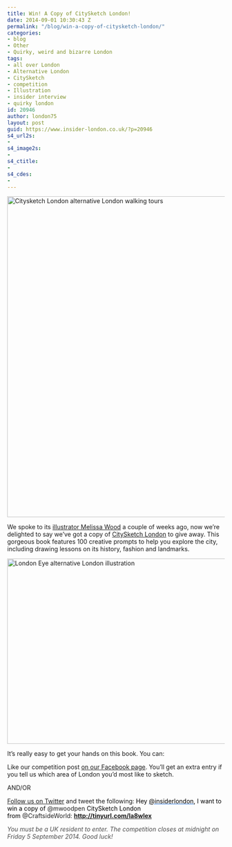 ```yaml
---
title: Win! A Copy of CitySketch London!
date: 2014-09-01 10:30:43 Z
permalink: "/blog/win-a-copy-of-citysketch-london/"
categories:
- blog
- Other
- Quirky, weird and bizarre London
tags:
- all over London
- Alternative London
- CitySketch
- competition
- Illustration
- insider interview
- quirky london
id: 20946
author: london75
layout: post
guid: https://www.insider-london.co.uk/?p=20946
s4_url2s:
- 
s4_image2s:
- 
s4_ctitle:
- 
s4_cdes:
- 
---
```


[<img class="aligncenter wp-image-16977 size-full" src="/wp-content/uploads/2014/08/Citysketch-London-book.jpg" alt="Citysketch London alternative London walking tours" width="569" height="743" />](/wp-content/uploads/2014/08/Citysketch-London-book.jpg)

We spoke to its <a href="/melissa-wood-illustrator-citysketch-london/" target="_blank">illustrator Melissa Wood</a> a couple of weeks ago, now we&#8217;re delighted to say we&#8217;ve got a copy of <a href="http://www.amazon.co.uk/Citysketch-London-Creative-Prompts-Sketching/dp/1937994554/ref=sr_1_1?s=books&ie=UTF8&qid=1409316169&sr=1-1&keywords=citysketch+london" target="_blank">CitySketch London</a> to give away. This gorgeous book features 100 creative prompts to help you explore the city, including drawing lessons on its history, fashion and landmarks.

[<img class="aligncenter wp-image-16976 size-full" src="/wp-content/uploads/2014/08/london-eye.jpg" alt="London Eye alternative London illustration" width="569" height="429" />](/wp-content/uploads/2014/08/london-eye.jpg)

It’s really easy to get your hands on this book. You can:

Like our competition post <a href="https://www.facebook.com/insiderlondon" target="_blank">on our Facebook page</a>. You’ll get an extra entry if you tell us which area of London you&#8217;d most like to sketch.

AND/OR

<a href="https://twitter.com/insiderlondon" target="_blank">Follow us on Twitter</a> and tweet the following: <span style="color: #000000;">Hey </span><span style="color: #000000;"><a style="color: #196ad4;" href="https://twitter.com/insiderlondon" target="_blank" rel="nofollow" shape="rect"><span style="color: windowtext;">@insiderlondon</span></a>, I want to win a copy of </span><span style="color: #222222;">@mwoodpen </span><span style="color: #000000;">CitySketch London from </span><span style="color: #222222;">@CraftsideWorld: <b style="color: #000000;">http://tinyurl.com/la8wlex</b></span>

<em style="color: #4d4d4d;">You must be a UK resident to enter. The competition closes at midnight on Friday 5 September 2014. Good luck!</em>